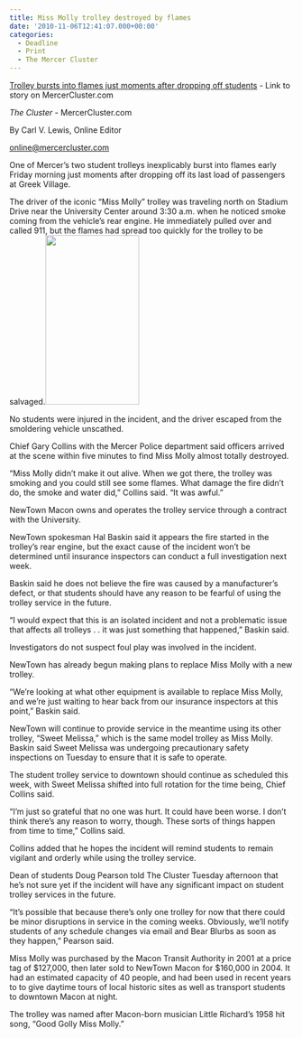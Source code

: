 ```yaml
---
title: Miss Molly trolley destroyed by flames
date: '2010-11-06T12:41:07.000+00:00'
categories:
  - Deadline
  - Print
  - The Mercer Cluster
---
```



<a href="http://mercercluster.com/?p=1511">Trolley bursts into flames just moments after dropping off students</a> - Link to story on MercerCluster.com

<em>The Cluster - </em>MercerCluster.com

By Carl V. Lewis, Online Editor

online@mercercluster.com



One of Mercer’s two student trolleys inexplicably burst into flames early Friday morning just moments after dropping off its last load of passengers at Greek Village.

The driver of the iconic “Miss Molly” trolley was traveling north on Stadium Drive near the University Center around 3:30 a.m. when he noticed smoke coming from the vehicle’s rear engine. He immediately pulled over and called 911, but the flames had spread too quickly for the trolley to be salvaged.<a href="{{ site.baseurl }}/assets/Screen-shot-2011-03-06-at-2.27.16-AM.png"><img class="size-medium wp-image-431 alignright" title="Screen shot 2011-03-06 at 2.27.16 AM" src="{{ site.baseurl }}/assets/Screen-shot-2011-03-06-at-2.27.16-AM.png" alt="" width="166" height="300" /></a>

No students were injured in the incident, and the driver escaped from the smoldering vehicle unscathed.

Chief Gary Collins with the Mercer Police department said officers arrived at the scene within five minutes to find Miss Molly almost totally destroyed.

“Miss Molly didn’t make it out alive. When we got there, the trolley was smoking and you could still see some flames. What damage the fire didn’t do, the smoke and water did,” Collins said. “It was awful.”

NewTown Macon owns and operates the trolley service through a contract with the University.

NewTown spokesman Hal Baskin said it appears the fire started in the trolley’s rear engine, but the exact cause of the incident won’t be determined until insurance inspectors can conduct a full investigation next week.

<!--more-->

Baskin said he does not believe the fire was caused by a manufacturer’s defect, or that students should have any reason to be fearful of using the trolley service in the future.

“I would expect that this is an isolated incident and not a problematic issue that affects all trolleys . . it was just something that happened,” Baskin said.

Investigators do not suspect foul play was involved in the incident.

NewTown has already begun making plans to replace Miss Molly with a new trolley.

“We’re looking at what other equipment is available to replace Miss Molly, and we’re just waiting to hear back from our insurance inspectors at this point,” Baskin said.

NewTown will continue to provide service in the meantime using its other trolley, “Sweet Melissa,” which is the same model trolley as Miss Molly. Baskin said Sweet Melissa was undergoing precautionary safety inspections on Tuesday to ensure that it is safe to operate.

The student trolley service to downtown should continue as scheduled this week, with Sweet Melissa shifted into full rotation for the time being, Chief Collins said.

“I’m just so grateful that no one was hurt. It could have been worse. I don’t think there’s any reason to worry, though. These sorts of things happen from time to time,” Collins said.

Collins added that he hopes the incident will remind students to remain vigilant and orderly while using the trolley service.

Dean of students Doug Pearson told The Cluster Tuesday afternoon that he’s not sure yet if the incident will have any significant impact on student trolley services in the future.

“It’s possible that because there’s only one trolley for now that there could be minor disruptions in service in the coming weeks. Obviously, we’ll notify students of any schedule changes via email and Bear Blurbs as soon as they happen,” Pearson said.

Miss Molly was purchased by the Macon Transit Authority in 2001 at a price tag of $127,000, then later sold to NewTown Macon for $160,000 in 2004. It had an estimated capacity of 40 people, and had been used in recent years to to give daytime tours of local historic sites as well as transport students to downtown Macon at night.

The trolley was named after Macon-born musician Little Richard’s 1958 hit song, “Good Golly Miss Molly.”

